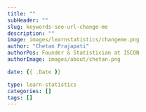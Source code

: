 ```yaml
---
title: ""
subHeader: ""
slug: keywords-seo-url-change-me 
description: ""
image: images/learnstatistics/changeme.png
author: "Chetan Prajapati"
authorPos: Founder & Statistician at ISCON
authorImage: images/about/chetan.png

date: {{ .Date }}

type: learn-statistics
categories: []
tags: []
---
```

